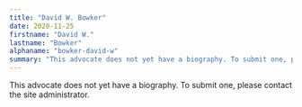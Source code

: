 ```yaml
---
title: "David W. Bowker"
date: 2020-11-25
firstname: "David W."
lastname: "Bowker"
alphaname: "bowker-david-w"
summary: "This advocate does not yet have a biography. To submit one, please contact the site administrator."
---
```

This advocate does not yet have a biography. To submit one, please contact the site administrator.

